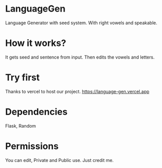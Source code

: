 # LanguageGen
Language Generator with seed system. With right vowels and speakable.

# How it works?
It gets seed and sentence from input. Then edits the vowels and letters.

# Try first
Thanks to vercel to host our project.
https://language-gen.vercel.app


# Dependencies
Flask, Random

# Permissions
You can edit, Private and Public use.
Just credit me.
